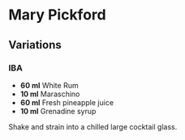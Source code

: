 # Mary Pickford

## Variations

### IBA

* **60 ml** White Rum
* **10 ml** Maraschino
* **60 ml** Fresh pineapple juice
* **10 ml** Grenadine syrup

Shake and strain into a chilled large cocktail glass.

